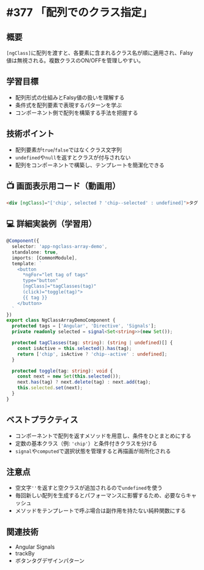# #377 「配列でのクラス指定」

## 概要
`[ngClass]`に配列を渡すと、各要素に含まれるクラス名が順に適用され、Falsy値は無視される。複数クラスのON/OFFを管理しやすい。

## 学習目標
- 配列形式の仕組みとFalsy値の扱いを理解する
- 条件式を配列要素で表現するパターンを学ぶ
- コンポーネント側で配列を構築する手法を把握する

## 技術ポイント
- 配列要素が`true`/`false`ではなくクラス文字列
- `undefined`や`null`を返すとクラスが付与されない
- 配列をコンポーネントで構築し、テンプレートを簡潔化できる

## 📺 画面表示用コード（動画用）
```html
<div [ngClass]="['chip', selected ? 'chip--selected' : undefined]">タグ</div>
```

## 💻 詳細実装例（学習用）
```typescript
@Component({
  selector: 'app-ngclass-array-demo',
  standalone: true,
  imports: [CommonModule],
  template: `
    <button
      *ngFor="let tag of tags"
      type="button"
      [ngClass]="tagClasses(tag)"
      (click)="toggle(tag)">
      {{ tag }}
    </button>
  `
})
export class NgClassArrayDemoComponent {
  protected tags = ['Angular', 'Directive', 'Signals'];
  private readonly selected = signal<Set<string>>(new Set());

  protected tagClasses(tag: string): (string | undefined)[] {
    const isActive = this.selected().has(tag);
    return ['chip', isActive ? 'chip--active' : undefined];
  }

  protected toggle(tag: string): void {
    const next = new Set(this.selected());
    next.has(tag) ? next.delete(tag) : next.add(tag);
    this.selected.set(next);
  }
}
```

## ベストプラクティス
- コンポーネントで配列を返すメソッドを用意し、条件をひとまとめにする
- 定数の基本クラス（例: `'chip'`）と条件付きクラスを分ける
- `signal`や`computed`で選択状態を管理すると再描画が局所化される

## 注意点
- 空文字`''`を返すと空クラスが追加されるので`undefined`を使う
- 毎回新しい配列を生成するとパフォーマンスに影響するため、必要ならキャッシュ
- メソッドをテンプレートで呼ぶ場合は副作用を持たない純粋関数にする

## 関連技術
- Angular Signals
- trackBy
- ボタンタグデザインパターン
